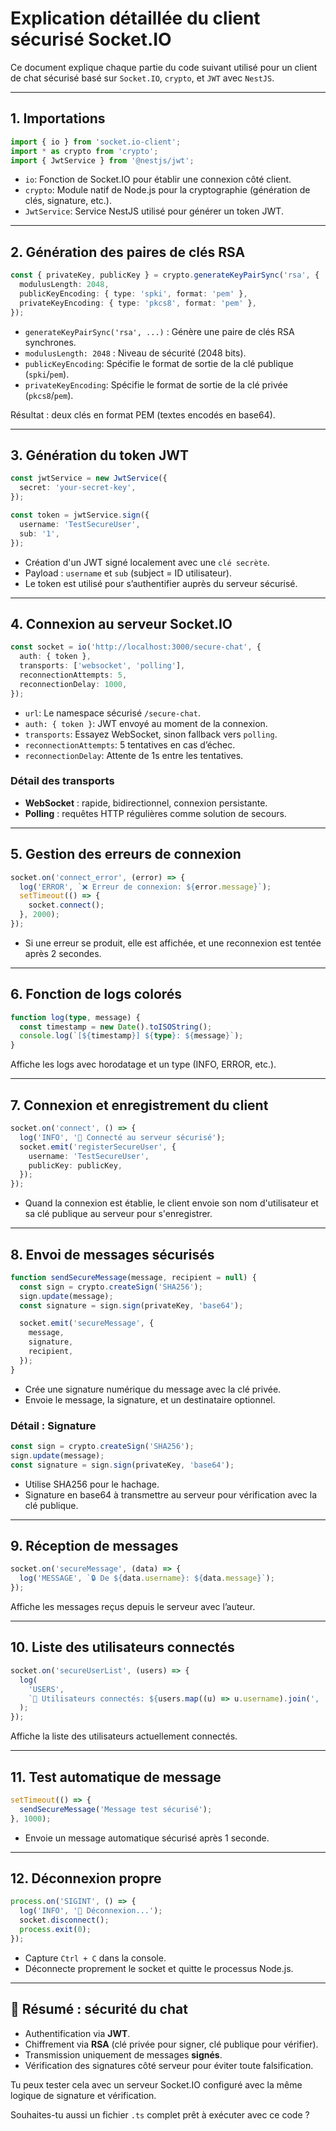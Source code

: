 # Explication détaillée du client sécurisé Socket.IO

Ce document explique chaque partie du code suivant utilisé pour un client de chat sécurisé basé sur `Socket.IO`, `crypto`, et `JWT` avec `NestJS`.

---

## 1. Importations

```ts
import { io } from 'socket.io-client';
import * as crypto from 'crypto';
import { JwtService } from '@nestjs/jwt';
```

- `io`: Fonction de Socket.IO pour établir une connexion côté client.
- `crypto`: Module natif de Node.js pour la cryptographie (génération de clés, signature, etc.).
- `JwtService`: Service NestJS utilisé pour générer un token JWT.

---

## 2. Génération des paires de clés RSA

```ts
const { privateKey, publicKey } = crypto.generateKeyPairSync('rsa', {
  modulusLength: 2048,
  publicKeyEncoding: { type: 'spki', format: 'pem' },
  privateKeyEncoding: { type: 'pkcs8', format: 'pem' },
});
```

- `generateKeyPairSync('rsa', ...)` : Génère une paire de clés RSA synchrones.
- `modulusLength: 2048` : Niveau de sécurité (2048 bits).
- `publicKeyEncoding`: Spécifie le format de sortie de la clé publique (`spki`/`pem`).
- `privateKeyEncoding`: Spécifie le format de sortie de la clé privée (`pkcs8`/`pem`).

Résultat : deux clés en format PEM (textes encodés en base64).

---

## 3. Génération du token JWT

```ts
const jwtService = new JwtService({
  secret: 'your-secret-key',
});

const token = jwtService.sign({
  username: 'TestSecureUser',
  sub: '1',
});
```

- Création d'un JWT signé localement avec une `clé secrète`.
- Payload : `username` et `sub` (subject = ID utilisateur).
- Le token est utilisé pour s’authentifier auprès du serveur sécurisé.

---

## 4. Connexion au serveur Socket.IO

```ts
const socket = io('http://localhost:3000/secure-chat', {
  auth: { token },
  transports: ['websocket', 'polling'],
  reconnectionAttempts: 5,
  reconnectionDelay: 1000,
});
```

- `url`: Le namespace sécurisé `/secure-chat`.
- `auth: { token }`: JWT envoyé au moment de la connexion.
- `transports`: Essayez WebSocket, sinon fallback vers `polling`.
- `reconnectionAttempts`: 5 tentatives en cas d’échec.
- `reconnectionDelay`: Attente de 1s entre les tentatives.

### Détail des transports

- **WebSocket** : rapide, bidirectionnel, connexion persistante.
- **Polling** : requêtes HTTP régulières comme solution de secours.

---

## 5. Gestion des erreurs de connexion

```ts
socket.on('connect_error', (error) => {
  log('ERROR', `❌ Erreur de connexion: ${error.message}`);
  setTimeout(() => {
    socket.connect();
  }, 2000);
});
```

- Si une erreur se produit, elle est affichée, et une reconnexion est tentée après 2 secondes.

---

## 6. Fonction de logs colorés

```ts
function log(type, message) {
  const timestamp = new Date().toISOString();
  console.log(`[${timestamp}] ${type}: ${message}`);
}
```

Affiche les logs avec horodatage et un type (INFO, ERROR, etc.).

---

## 7. Connexion et enregistrement du client

```ts
socket.on('connect', () => {
  log('INFO', '🔐 Connecté au serveur sécurisé');
  socket.emit('registerSecureUser', {
    username: 'TestSecureUser',
    publicKey: publicKey,
  });
});
```

- Quand la connexion est établie, le client envoie son nom d'utilisateur et sa clé publique au serveur pour s'enregistrer.

---

## 8. Envoi de messages sécurisés

```ts
function sendSecureMessage(message, recipient = null) {
  const sign = crypto.createSign('SHA256');
  sign.update(message);
  const signature = sign.sign(privateKey, 'base64');

  socket.emit('secureMessage', {
    message,
    signature,
    recipient,
  });
}
```

- Crée une signature numérique du message avec la clé privée.
- Envoie le message, la signature, et un destinataire optionnel.

### Détail : Signature

```ts
const sign = crypto.createSign('SHA256');
sign.update(message);
const signature = sign.sign(privateKey, 'base64');
```

- Utilise SHA256 pour le hachage.
- Signature en base64 à transmettre au serveur pour vérification avec la clé publique.

---

## 9. Réception de messages

```ts
socket.on('secureMessage', (data) => {
  log('MESSAGE', `🔒 De ${data.username}: ${data.message}`);
});
```

Affiche les messages reçus depuis le serveur avec l’auteur.

---

## 10. Liste des utilisateurs connectés

```ts
socket.on('secureUserList', (users) => {
  log(
    'USERS',
    `👥 Utilisateurs connectés: ${users.map((u) => u.username).join(', ')}`,
  );
});
```

Affiche la liste des utilisateurs actuellement connectés.

---

## 11. Test automatique de message

```ts
setTimeout(() => {
  sendSecureMessage('Message test sécurisé');
}, 1000);
```

- Envoie un message automatique sécurisé après 1 seconde.

---

## 12. Déconnexion propre

```ts
process.on('SIGINT', () => {
  log('INFO', '👋 Déconnexion...');
  socket.disconnect();
  process.exit(0);
});
```

- Capture `Ctrl + C` dans la console.
- Déconnecte proprement le socket et quitte le processus Node.js.

---

## 🔐 Résumé : sécurité du chat

- Authentification via **JWT**.
- Chiffrement via **RSA** (clé privée pour signer, clé publique pour vérifier).
- Transmission uniquement de messages **signés**.
- Vérification des signatures côté serveur pour éviter toute falsification.

Tu peux tester cela avec un serveur Socket.IO configuré avec la même logique de signature et vérification.

Souhaites-tu aussi un fichier `.ts` complet prêt à exécuter avec ce code ?
